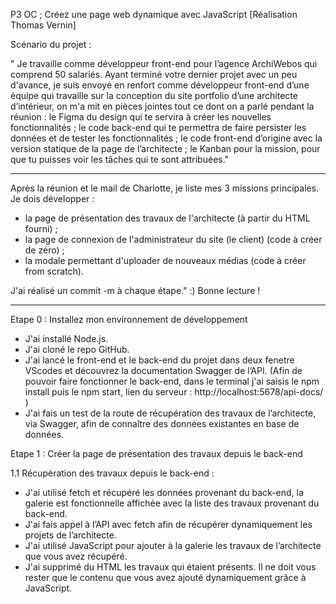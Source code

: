 P3 OC ; Créez une page web dynamique avec JavaScript
[Réalisation Thomas Vernin]

Scénario du projet :

" Je travaille comme développeur front-end pour l’agence ArchiWebos qui comprend 50 salariés. 
Ayant terminé votre dernier projet avec un peu d'avance, je suis envoyé en renfort comme développeur front-end d’une équipe qui travaille sur la conception du site portfolio d’une architecte d’intérieur, on m'a mit en pièces jointes tout ce dont on a parlé pendant la réunion : le Figma du design qui te servira à créer les nouvelles fonctionnalités ;
le code back-end qui te permettra de faire persister les données et de tester les fonctionnalités ;
le code front-end d’origine avec la version statique de la page de l’architecte ;
le Kanban pour la mission, pour que tu puisses voir les tâches qui te sont attribuées."

___________

Après la réunion et le mail de Charlotte, je liste mes 3 missions principales.
Je dois développer :

- la page de présentation des travaux de l'architecte (à partir du HTML fourni) ;
- la page de connexion de l'administrateur du site (le client) (code à créer de zéro) ;
- la modale permettant d'uploader de nouveaux médias (code à créer from scratch).


J'ai réalisé un commit -m  à chaque étape." :) 
Bonne lecture ! 

___________

Etape 0 : Installez mon environnement de développement 

- J'ai installé Node.js.
- J'ai cloné le repo GitHub.
- J'ai lancé le front-end et le back-end du projet dans deux fenetre VScodes et découvrez la documentation Swagger de l’API.
  (Afin de pouvoir faire fonctionner le back-end, dans le terminal j'ai saisis le npm install puis le npm start, lien du serveur : http://localhost:5678/api-docs/ )
- J'ai fais un test de la route de récupération des travaux de l’architecte, via Swagger, afin de connaître des données existantes en base de données.



 
Etape 1 : Créer la page de présentation des travaux depuis le back-end

1.1 Récupération des travaux depuis le back-end : 

- J'ai utilisé fetch et récupéré les données provenant du back-end, la galerie est fonctionnelle affichée avec la liste des travaux provenant du back-end.
- J'ai fais appel à l’API avec fetch afin de récupérer dynamiquement les projets de l’architecte. 
- J'ai utilisé JavaScript pour ajouter à la galerie les travaux de l’architecte que vous avez récupéré. 
- J'ai supprimé du HTML les travaux qui étaient présents. Il ne doit vous rester que le contenu que vous avez ajouté dynamiquement grâce à JavaScript.




  





